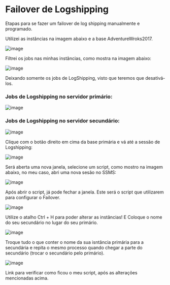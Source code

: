 # Failover de Logshipping
Etapas para se fazer um failover de log shipping manualmente e programado.

Utilizei as instâncias na imagem abaixo e a base AdventureWroks2017.

![image](https://user-images.githubusercontent.com/100159466/203073549-1f70ff2e-baef-4a1b-b193-0130e522babe.png)

Filtrei os jobs nas minhas instâncias, como mostra na imagem abaixo:

![image](https://user-images.githubusercontent.com/100159466/203074013-dfdb9158-7051-47cf-83ed-87e581794a10.png)

Deixando somente os jobs de LogShipping, visto que teremos que desativá-los.

### Jobs de Logshipping no servidor primário:

![image](https://user-images.githubusercontent.com/100159466/203074060-8926930b-e5dc-4677-8a34-b6ca7572e33c.png)

### Jobs de Logshipping no servidor secundário:

![image](https://user-images.githubusercontent.com/100159466/203074250-9ee34231-8333-4337-8c5a-db8695b832f6.png)

Clique com o botão direito em cima da base primária e vá até a sessão de Logshipping:

![image](https://user-images.githubusercontent.com/100159466/203075056-7dee8432-f5c3-4a6c-bddd-56020e0fabac.png)

Será aberta uma nova janela, selecione um script, como mostro na imagem abaixo, no meu caso, abri uma nova sesão no SSMS:

![image](https://user-images.githubusercontent.com/100159466/203075404-876a3341-1040-45d1-9e27-3b16215a92a8.png)

Após abrir o script, já pode fechar a janela. Este será o script que utilizarem para configurar o Failover.

![image](https://user-images.githubusercontent.com/100159466/203075770-182f4847-d2b7-4287-b2c4-6d1f53b0312f.png)

Utilize o atalho Ctrl + H para poder alterar as instâncias! E Coloque o nome do seu secundário no lugar do seu primário.

![image](https://user-images.githubusercontent.com/100159466/203076995-d8e3eb6d-7857-4f36-8838-485aae8f1250.png)

Troque tudo o que conter o nome da sua isntância primária para a secundária e repita o mesmo processo quando chegar a parte do secundário (trocar o secundário pelo primário).

![image](https://user-images.githubusercontent.com/100159466/203077831-b8deb419-42a7-4430-8b59-648d0f3b089e.png)

Link para verificar como ficou o meu script, após as alterações mencionadas acima.

